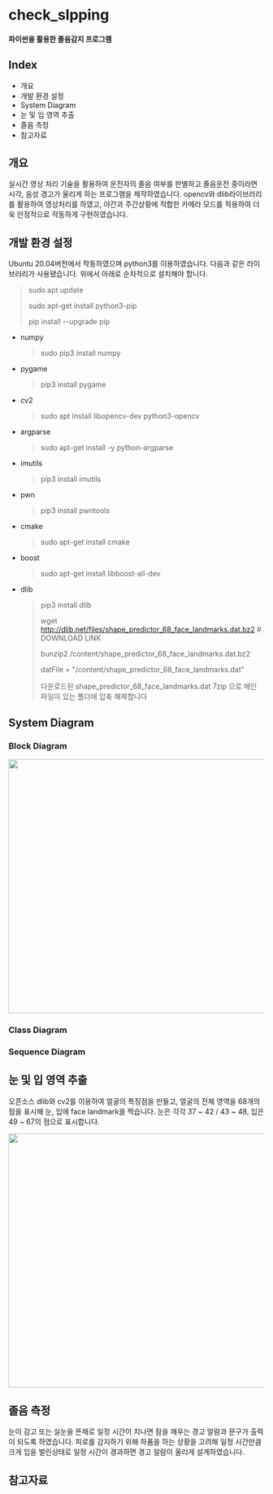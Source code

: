 # check_slpping
#### 파이썬을 활용한 졸음감지 프로그램

Index
---
* 개요
* 개발 환경 설정
* System Diagram
* 눈 및 입 영역 추출
* 졸음 측정
* 참고자료

개요
---
실시간 영상 처리 기술을 활용하여 운전자의 졸음 여부를 판별하고 졸음운전 중이라면 시각, 음성 경고가 울리게 하는 프로그램을 제작하였습니다. opencv와 dlib라이브러리를 활용하여 영상처리를 하였고, 야간과 주간상황에 적합한 카메라 모드를 적용하여 더욱 안정적으로 작동하게 구현하였습니다.


개발 환경 설정
---
Ubuntu 20.04버전에서 작동하였으며 python3를 이용하였습니다. 다음과 같은 라이브러리가 사용됐습니다. 위에서 아래로 순차적으로 설치해야 합니다.
>sudo apt update
>
>sudo apt-get install python3-pip
>
>pip install --upgrade pip
* numpy
  >sudo pip3 install numpy
* pygame
  > pip3 install pygame
* cv2
  >sudo apt install libopencv-dev python3-opencv
* argparse
  >sudo apt-get install -y python-argparse
* imutils
  >pip3 install imutils
* pwn
  >pip3 install pwntools
* cmake
  >sudo apt-get install cmake
* boost
  >sudo apt-get install libboost-all-dev
* dlib
  >pip3 install dlib
  >
  >wget   http://dlib.net/files/shape_predictor_68_face_landmarks.dat.bz2 # DOWNLOAD LINK
  >
  >bunzip2 /content/shape_predictor_68_face_landmarks.dat.bz2
  >
  >datFile =  "/content/shape_predictor_68_face_landmarks.dat"
  >
  >다운로드된 shape_predictor_68_face_landmarks.dat 7zip 으로 메인 파일이 있는 폴더에 압축 해제합니다

System Diagram
---
### Block Diagram
<img src="https://github.com/timeida/check_slpping/assets/78420869/a86f6f5b-f2f8-4d86-8ffc-5fd577502316"  width="600" height="500">

### Class Diagram

### Sequence Diagram


눈 및 입 영역 추출
---
오픈소스 dlib와 cv2를 이용하여 얼굴의 특징점을 만들고, 얼굴의 전체 영역을 68개의 점을 표시해 눈, 입에 face landmark을 찍습니다.
눈은 각각 37 ~ 42 / 43 ~ 48, 입은 49 ~ 67의 점으로 표시합니다.

<img src="https://github.com/timeida/python/assets/78420869/ba7a4321-10b5-43f5-aa84-b17c29509f75"  width="600" height="500">

졸음 측정
---
눈이 감고 또는 실눈을 뜬채로 일정 시간이 지나면 잠을 깨우는 경고 알람과 문구가 출력이 되도록 하였습니다. 피로를 감지하기 위해 하품을 하는 상황을 고려해 일정 시간만큼 크게 입을 벌린상태로 일정 시간이 경과하면 경고 알람이 울리게 설계하였습니다.




참고자료
---

